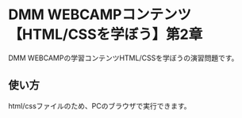 # DMM WEBCAMPコンテンツ【HTML/CSSを学ぼう】第2章
DMM WEBCAMPの学習コンテンツHTML/CSSを学ぼうの演習問題です。
## 使い方
html/cssファイルのため、PCのブラウザで実行できます。
